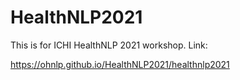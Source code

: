 # HealthNLP2021
This is for ICHI HealthNLP 2021 workshop.
Link:

https://ohnlp.github.io/HealthNLP2021/healthnlp2021

